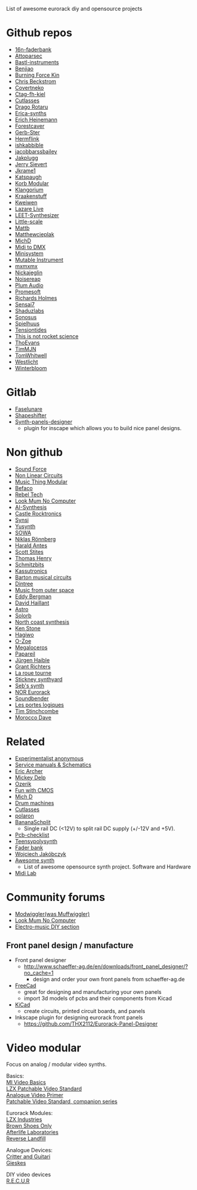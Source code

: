 List of awesome eurorack diy and opensource projects

# Github repos
 * [16n-faderbank](https://github.com/16n-faderbank)
 * [Attoparsec](https://github.com/attoparsec)
 * [Bastl-instruments](https://github.com/bastl-instruments)
 * [Benjiao](https://github.com/benjiao)
 * [Burning Force Kin](https://github.com/BurningForceKin/ModularSynthStuff)
 * [Chris Beckstrom](https://github.com/chrisbeckstrom/diy_modular_synthesizer) 
 * [Covertneko](https://github.com/covertneko)
 * [Ctag-fh-kiel](https://github.com/ctag-fh-kiel)
 * [Cutlasses](https://github.com/cutlasses)
 * [Drago Rotaru](https://github.com/DragosRotaru/SynthFromScratch)
 * [Erica-synths](https://github.com/erica-synths/diy-eurorack)
 * [Erich Heinemann](https://github.com/ErichHeinemann)
 * [Forestcaver](https://github.com/forestcaver/Analog-Voice)
 * [Gerb-Ster](https://github.com/gerb-ster)
 * [Hermflink](https://github.com/hermflink)
 * [ishkabbible](https://github.com/ishkabbible)
 * [jacobbarssbailey](https://github.com/jacobbarssbailey/vco3340)
 * [Jakplugg](https://github.com/jakplugg)
 * [Jerry Sievert](https://github.com/JerrySievert/EurorackClock)
 * [Jkrame1](https://github.com/jkrame1)
 * [Katspaugh](https://github.com/katspaugh/arduino-modular-synth)
 * [Korb Modular](https://github.com/Korb-Modular)
 * [Klangorium](https://github.com/hexagon5un/klangorium)
 * [Kraakenstuff](https://github.com/kraakenstuff)
 * [Kweiwen](https://github.com/kweiwen)
 * [Lazare Live](https://github.com/LazareLive/AnalogDrumMachine)
 * [LEET-Synthesizer](https://github.com/vonkonow/LEET-Synthesizer)
 * [Little-scale](https://github.com/little-scale/eurorack)
 * [Mattb](https://github.com/mattb)
 * [Matthewcieplak](https://github.com/matthewcieplak)
 * [MichD](https://github.com/michd/modular-synth)
 * [Midi to DMX](https://github.com/matthova/arduino_midi_to_dmx)
 * [Minisystem](https://github.com/minisystem/Eurorack)
 * [Mutable Instrument](https://github.com/pichenettes/eurorack)
 * [mxmxmx](https://github.com/mxmxmx)
 * [Nickajeglin](https://github.com/nickajeglin/Eurorack-pcbs)
 * [Noisereap](https://github.com/noisereap/schema-cave)
 * [Plum Audio](https://github.com/Shayshez)
 * [Promesoft](https://github.com/promesoft)
 * [Richards Holmes](https://github.com/holmesrichards/Directory)
 * [Sensai7](https://github.com/sensai7/OpenEuroBoard)
 * [Shaduzlabs](https://github.com/shaduzlabs/synapse)
 * [Sonosus](https://github.com/Sonosus)
 * [Spielhuus](https://github.com/spielhuus/elektrophon)
 * [Tensiontides](https://github.com/tensiontides/eurorack_arduino)
 * [This is not rocket science](https://github.com/ThisIsNotRocketScience/Eurorack-Modules)
 * [ThoEvans](https://github.com/ThoEvans/Eurorack)
 * [TimMJN](https://github.com/TimMJN)
 * [TomWhitwell](https://github.com/TomWhitwell)
 * [Westlicht](https://github.com/westlicht/performer-hardware)
 * [Winterbloom](https://github.com/wntrblm)

# Gitlab
 * [Faselunare](https://gitlab.com/Faselunare)
 * [Shapeshifter](https://gitlab.com/Faselunare/shapeshifter)
 * [Synth-panels-designer](https://gitlab.com/Faselunare/synth-panels-designer/-/tree/master)
     * plugin for inscape which allows you to build nice panel designs.

# Non github
 * [Sound Force](https://sound-force.nl/?s=diy)
 * [Non Linear Circuits](https://www.nonlinearcircuits.com/modules)
 * [Music Thing Modular](https://www.musicthing.co.uk/)
 * [Befaco](https://www.befaco.org/)
 * [Rebel Tech](https://www.rebeltech.org/)
 * [Look Mum No Computer](https://www.lookmumnocomputer.com/projects#null)
 * [AI-Synthesis](https://aisynthesis.com/)
 * [Castle Rocktronics](http://castlerocktronics.com/modular.html)
 * [Synsi](https://syinsi.com/projects/)
 * [Yusynth](http://www.yusynth.net/modular) 
 * [SOWA](https://sowa.synth.net/modular/index.html)
 * [Niklas Rönnberg](http://familjenronnberg.se/~niklas/diy.php)
 * [Harald Antes](https://www.haraldswerk.de/index.html)
 * [Scott Stites](https://www.birthofasynth.com/Scott_Stites/SLS_main.html)
 * [Thomas Henry](https://www.birthofasynth.com/Thomas_Henry/TH_main.html)
 * [Schmitzbits](https://www.schmitzbits.de/index.html)
 * [Kassutronics](https://kassu2000.blogspot.com/p/modules.html)
 * [Barton musical circuits](http://www.bartonmusicalcircuits.com/synthstuff.html)
 * [Dintree](http://dintree.com/)
 * [Music from outer space](http://musicfromouterspace.com/)
 * [Eddy Bergman](https://www.eddybergman.com/)
 * [David Haillant](https://www.davidhaillant.com/category/electronic-projects/)
 * [Astro](https://sfcs.neocities.org/modules.html)
 * [Solorb](http://www.solorb.com/elect/musiccirc/)
 * [North coast synthesis](https://northcoastsynthesis.com/synth-diy-projects/)
 * [Ken Stone](http://www.synthpanel.com/)
 * [Hagiwo](https://note.com/solder_state)
 * [O-Zoe](http://www.ozoe.fr/articles.php?lng=fr&pg=275&mnuid=316&tconfig=0)
 * [Megaloceros](https://www.infinitesimal.eu/synth/categorie6/modules)
 * [Papareil](http://m.bareille.free.fr/synth.htm)
 * [Jürgen Haible](http://jhaible.com/legacy/)
 * [Grant Richters](https://web.archive.org/web/20140810101425/http://www.musicsynthesizer.com/DIY/Grant/grant_richters_synthdiy.htm)
 * [La roue tourne](https://www.la-roue-tourne.fr/index.php/modulaire)
 * [Stickney synthyard](http://www.stickneysynthyards.000space.com/?i=2)
 * [Seb's synth](https://burnit.co.uk/sdiy/)
 * [NOR Eurorack](https://noreurorack.wordpress.com/category/diy/)
 * [Soundbender](https://soundbender36.wordpress.com/)
 * [Les portes logiques](http://www.lesporteslogiques.net/wiki/openatelier/projet/module-eurorack-diy)
 * [Tim Stinchcombe](http://www.timstinchcombe.co.uk/index.php?pge=home)
 * [Morocco Dave](https://moroccodave.com/category/diy/)

# Related
 * [Experimentalist anonymous](http://experimentalistsanonymous.com/diy/index.php?dir=Schematics)
 * [Service manuals & Schematics](http://www.synfo.nl/pages/servicemanuals.html#sm)
 * [Eric Archer](http://www.ericarcher.net/page/2/)
 * [Mickey Delp](http://www.mickeydelp.com)
 * [Ozerik](https://www.instructables.com/member/ozerik/)
 * [Fun with CMOS](https://www.milkcrate.com.au/_other/sea-moss/)
 * [Mich D](https://michd.me/creations/)
 * [Drum machines](https://www.drummachines.de/beatboxer/)
 * [Cutlasses](http://www.cutlasses.co.uk/diy-devices/)
 * [polaron](https://github.com/zueblin/Polaron)
 * [BananaSchplit](https://github.com/pms67/BananaSchplit)
   * Single rail DC (<12V) to split rail DC supply (+/-12V and +5V).
 * [Pcb-checklist](https://github.com/azonenberg/pcb-checklist)
 * [Teensypolysynth](https://github.com/otem/teensypolysynth)
 * [Fader bank](https://github.com/16n-faderbank/16n)
 * [Wojciech Jakóbczyk](https://github.com/wjakobczyk) 
 * [Awesome synth](https://github.com/psykon/awesome-synth)
   * List of awesome opensource synth project. Software and Hardware
 * [Midi Lab](https://github.com/midilab)

 # Community forums
  * [Modwiggler(was Muffwiggler)](https://www.modwiggler.com/forum/index.php)
  * [Look Mum No Computer](https://lookmumnocomputer.discourse.group/)
  * [Electro-music DIY section](https://electro-music.com/forum/forum-112.html)

## Front panel design / manufacture
* Front panel designer
  * http://www.schaeffer-ag.de/en/downloads/front_panel_designer/?no_cache=1
    * design and order your own front panels from schaeffer-ag.de
* [FreeCad](https://github.com/FreeCAD/FreeCAD) 
  * great for designing and manufacturing your own panels
  * import 3d models of pcbs and their components from Kicad
* [KiCad](https://github.com/KiCad/kicad-source-mirror)
  * create circuits, printed circuit boards, and panels
* Inkscape plugin for designing eurorack front panels
  * https://github.com/THX2112/Eurorack-Panel-Designer
 
 
# Video modular
Focus on analog / modular video synths.

Basics:  
[MI Video Basics](https://github.com/thomasvanta/awesome-modular-video.git)  
[LZX Patchable Video Standard](https://community.lzxindustries.net/t/the-lzx-patchable-video-standard/842)  
[Analogue Video Primer](https://www.youtube.com/watch?v=kpeRcRG7xFs&t=112s)  
[Patchable Video Standard, companion series](https://community.lzxindustries.net/t/the-lzx-patchable-video-standard-companion-series/897)  


Eurorack Modules:  
[LZX Industries](https://lzxindustries.net)  
[Brown Shoes Only](https://www.brownshoesonly.com)  
[Afterlife Laboratories](https://www.afterlifelaboratories.com)  
[Reverse Landfill](https://www.reverselandfill.org)  

Analogue Devices:  
[Critter and Guitari](https://www.critterandguitari.com/etc)  
[Gieskes](https://www.gieskes.nl)

DIY video devices  
[R.E.C.U.R](https://github.com/langolierz/r_e_c_u_r)  
